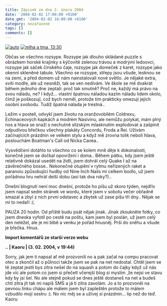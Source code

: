 ```yaml
---
title: Zápisek ze dne 2. února 2004
date: '2004-02-02 17:00:00 +0100'
date_gmt: '2004-02-02 16:00:00 +0100'
category: nezařazené
tags: []
comments: []
---
```

<div >  <a href="/assets/migrated/old-images/svetla.jpg"><img alt="auto" src="/assets/migrated/old-images/svetla.jpg"></a>  <a href="/assets/migrated/old-images/cerno.jpg"><img alt="mlha a tma, 13:30" src="/assets/migrated/old-images/cerno.jpg"></a>  </div>
<p>Občas se všechno rozsype. Rozsype jak dlouho skládané puzzle s obrázkem horské  krajinky s kýčovitě zelenou trávou a modrými ledoovci, rozsype jak sáček  čínského čaje, rozsype jak domeček z karet, rozsype jako okenní  skleněné tabule. Všechno se rozsype, střepy jsou všude, lesknou se na zemi, a  před domem už nám nainstalovali nové světlo. Je nějaké extra, svítí modře,  ale už nesněží, tak se ven nedívám. Ve škole se mě dvakrát během jednoho dne  zeptali: proč tak smutně? Proč ne, každý má právo na svou náladu, ne? I když…  vlastní špatnou náladou kazím náladu lidem okolo, čímž je poškozuji, což  bych neměl, protože tím prakticky omezuji jejich osobní svobodu. Tudíž špatná  nálada je trestná..</p>
<p>Ležím v posteli, odvykl jsem životu na oranžovobílém Coldrexu, Echinaceových kapkách a  modrém Nasivinu, ale nemůžu polykat, mám plný nos a hlava se snaží s nechutně slizským  mlasknutím explodovat a zašpinit odpudivou břečkou všechny plakáty Concordu, Froda  a Rei. Užívám začínajících prázdnin ve velkém stylu a když mě zrovna tolik nebolí  hlava, poslouchám Boatman's Call od Nicka Cavea..</p>
<p>Vysvědčení dotáhlo to všechno co se kolem mně děje k dokonalosti, konečně jsem  se dočkal opovržení i doma.. Během pátku, kdy jsem ještě relativně dokázal usedět  na židli, jsem dohrál celý Quake I až na závěrečného bosse.. Nekonečné otupění  v rytmu neřízených raket a paranoiu způsobující hudby od Nine Inch Nails mi  celkem bodlo, už jsem pořádnou hru nehrál delší dobu (asi tak dva roky?)..</p>
<p>Dnešní blognutí není moc dnešní, protože ho píšu už skoro týden, nejdřív jsem  napsal sedm stránek ve wordu, které jsem v sobotu večer obřadně smazal a zbyl  z nich první odstavec a zbytek už zase píšu tři dny.. Nějak se mi to nedaří :(.</p>
<p>PAUZA 20 hodin. Od příště budu psát nějak jinak. Jinak zkoukněte fotky, co jsem  dneska vyfotil po cestě na poštu, kam jsem byl poslán, už jsem celý den neležel,  ale je mi blbě a venku je pořád hnusněj. Prší do sněhu a všude je břečka. Hnus.</p>
<div class="import-komentaru">
<p><strong>Import komentářů ze starší verze webu</strong></p>
<div class="comment">
<p style="font-weight:bold"><span class="compredmet">..</span> | <span class="comname">Kaoru</span> | (3.&nbsp;02.&nbsp;2004,&nbsp;v&nbsp;19:44)</p>
<p>Sorry, jak jem ti napsal ať mě prozvoníš no a pak začal na compu pracovat otec a zkončil až o půlnoci takže jsem se pak na net nedostal. Chtěl jsem se tě zeptat jestli bys zítra nešel do na squash a potom do čajky když už nás jde víc ale potom co jsem si přečetl včerejší blog si myslím ,že nejsi ve stavu kdy by jsi šel. No ale stejně pokud se dnes ještě dostaneš na net a budeš chtí zítra jít tak mi napiš SMS a já ti zítra zavolám. Jo a to prozvoněí na pevnou linku chápu ale málem jsem byl zapleštěn protože to málem vzbudilo mojí sestru :). No nic měj se a užívej si prázdnin... lip než do teď. Kaoru </p>
</div>
</div>
